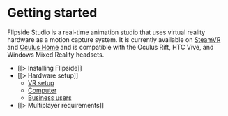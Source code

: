 # Getting started

Flipside Studio is a real-time animation studio that uses virtual reality hardware as a motion capture system. It is currently available on [SteamVR](http://store.steampowered.com/app/495800/Flipside_Studio/) and [Oculus Home](https://www.oculus.com/experiences/rift/750910405009643/) and is compatible with the Oculus Rift, HTC Vive, and Windows Mixed Reality headsets.

* [[> Installing Flipside]]
* [[> Hardware setup]]
  * [ VR setup ](/docs/2021.1/studio/getting-started/hardware-setup#vr-setup)
  * [ Computer ](/docs/2021.1/studio/getting-started/hardware-setup#computer)
  * [ Business users ](/docs/2021.1/studio/getting-started/hardware-setup#business-users)
* [[> Multiplayer requirements]]
